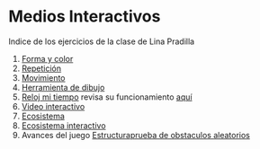 # Medios Interactivos
Indice de los ejercicios de la clase de Lina Pradilla
1. [Forma y color](https://linapradilla.github.io/mediosInteractivos/01/)
2. [Repetición](https://linapradilla.github.io/mediosInteractivos/02/)
3. [Movimiento](https://linapradilla.github.io/mediosInteractivos/03/)
4. [Herramienta de dibujo](https://linapradilla.github.io/mediosInteractivos/04/)
5. [Reloj mi tiempo](https://linapradilla.github.io/mediosInteractivos/05/) revisa su funcionamiento [aquí](https://youtu.be/eiGE7GHg-EM)
6. [Video interactivo](https://linapradilla.github.io/mediosInteractivos/06/)
7. [Ecosistema](https://linapradilla.github.io/mediosInteractivos/07/)
8. [Ecosistema interactivo](https://linapradilla.github.io/mediosInteractivos/08/)
9. Avances del juego [Estructura](https://linapradilla.github.io/mediosInteractivos/10/)[prueba de obstaculos aleatorios](https://linapradilla.github.io/mediosInteractivos/11/)
